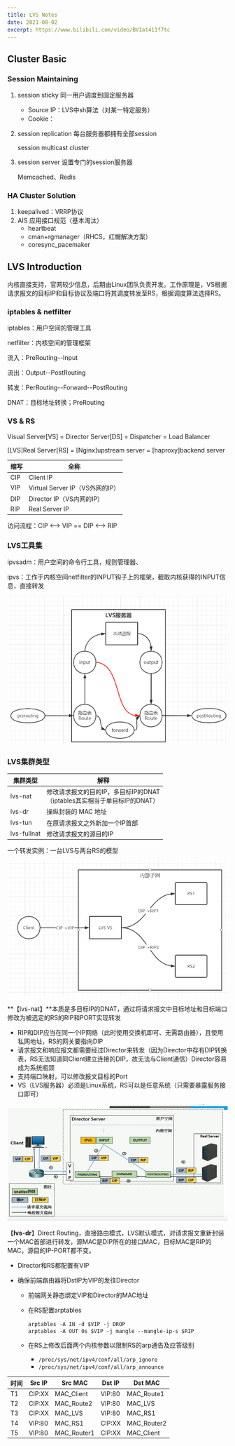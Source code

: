 ```yaml
---
title: LVS Notes
date: 2021-08-02
excerpt: https://www.bilibili.com/video/BV1at411f7tc
---
```




## Cluster Basic

### Session Maintaining

1. session sticky 同一用户调度到固定服务器

	- Source IP：LVS中sh算法（对某一特定服务）
	- Cookie：

2. session replication 每台服务器都拥有全部session

	session multicast cluster

3. session server 设置专门的session服务器

	Memcached、Redis

### HA Cluster Solution

1. keepalived：VRRP协议
2. AIS 应用接口规范（基本淘汰）
	- heartbeat
	- cman+rgmanager（RHCS，红帽解决方案）
	- coresync_pacemaker

## LVS Introduction

内核直接支持，官网较少信息，后期由Linux团队负责开发。工作原理是，VS根据请求报文的目标IP和目标协议及端口将其调度转发至RS，根据调度算法选择RS。

### iptables & netfilter

iptables：用户空间的管理工具

netfilter：内核空间的管理框架

流入：PreRouting--Input

流出：Output--PostRouting

转发：PerRouting--Forward--PostRouting

DNAT：目标地址转换；PreRouting

### VS & RS

Visual Server[VS] = Director Server[DS] = Dispatcher = Load Balancer

[LVS]Real Server[RS] = [Nginx]upstream server = [haproxy]backend server

| 缩写 | 全称                            |
| ---- | ------------------------------- |
| CIP  | Client IP                       |
| VIP  | Virtual Server IP（VS外网的IP） |
| DIP  | Director IP（VS内网的IP）       |
| RIP  | Real Server IP                  |

访问流程：CIP <--> VIP == DIP <--> RIP

### LVS工具集

ipvsadm：用户空间的命令行工具，规则管理器、

ipvs：工作于内核空间netfilter的INPUT钩子上的框架，截取内核获得的INPUT信息，直接转发

![](../images/lvs1-1.png)

### LVS集群类型

| 集群类型    | 解释                                                         |
| ----------- | ------------------------------------------------------------ |
| lvs-nat     | 修改请求报文的目的IP，多目标IP的DNAT<br />（iptables其实相当于单目标IP的DNAT） |
| lvs-dr      | 操纵封装的 MAC 地址                                          |
| lvs-tun     | 在原请求报文之外新加一个IP首部                               |
| lvs-fullnat | 修改请求报文的源目的IP                                       |

一个转发实例：一台LVS与两台RS的模型

![](../images/lvs1-2.png)

**【lvs-nat】**本质是多目标IP的DNAT，通过将请求报文中目标地址和目标端口修改为被选定的RS的RIP和PORT实现转发

- RIP和DIP应当在同一个IP网络（此时使用交换机即可、无需路由器），且使用私网地址，RS的网关要指向DIP
- 请求报文和响应报文都需要经过Director来转发（因为Director中存有DIP转换表，RS无法知道同Client建立连接的DIP，故无法与Client通信）Director容易成为系统瓶颈
- 支持端口映射，可以修改报文目标的Port
- VS（LVS服务器）必须是Linux系统，RS可以是任意系统（只需要暴露服务接口即可）

![](../images/lvs1-3.png)

【**lvs-dr**】Direct Routing，直接路由模式，LVS默认模式，对请求报文重新封装一个MAC首部进行转发，源MAC是DIP所在的接口MAC，目标MAC是RIP的MAC，源目的IP-PORT都不变。

- Director和RS都配置有VIP

- 确保前端路由器将DstIP为VIP的发往Director

	- 前端网关静态绑定VIP和Director的MAC地址

	- 在RS配置arptables

		```shell
		arptables -A IN -d $VIP -j DROP
		arptables -A OUT 0s $VIP -j mangle --mangle-ip-s $RIP
		```

	- 在RS上修改后面两个内核参数以限制RS的arp通告及应答级别

		- `/proc/sys/net/ipv4/conf/all/arp_ignore`
		- `/proc/sys/net/ipv4/conf/all/arp_announce`

	

| 时间 | Src IP | Src MAC     | Dst IP | Dst MAC     |
| ---- | ------ | ----------- | ------ | ----------- |
| T1   | CIP:XX | MAC_Client  | VIP:80 | MAC_Route1  |
| T2   | CIP:XX | MAC_Route2  | VIP:80 | MAC_LVS     |
| T3   | CIP:XX | MAC_LVS     | VIP:80 | MAC_RS1     |
| T4   | VIP:80 | MAC_RS1     | CIP:XX | MAC_Router2 |
| T5   | VIP:80 | MAC_Router1 | CIP:XX | MAC_Client  |